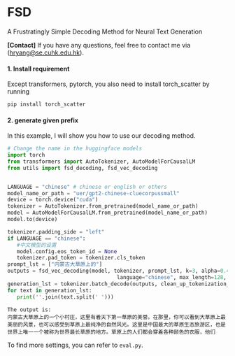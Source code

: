 # FSD
A Frustratingly Simple Decoding Method for Neural Text Generation

**[Contact]** If you have any questions, feel free to contact me via (hryang@se.cuhk.edu.hk).
#### 1. Install requirement
Except transformers, pytorch, you also need to install torch_scatter by running
```bash
pip install torch_scatter
```
#### 2. generate given prefix
In this example, I will show you how to use our decoding method.

```python
# Change the name in the huggingface models
import torch
from transformers import AutoTokenizer, AutoModelForCausalLM
from utils import fsd_decoding, fsd_vec_decoding


LANGUAGE = "chinese" # chinese or english or others
model_name_or_path = "uer/gpt2-chinese-cluecorpussmall"
device = torch.device("cuda")
tokenizer = AutoTokenizer.from_pretrained(model_name_or_path)
model = AutoModelForCausalLM.from_pretrained(model_name_or_path)
model.to(device)

tokenizer.padding_side = "left"
if LANGUAGE == "chinese":
   #中文模型的设置
   model.config.eos_token_id = None
   tokenizer.pad_token = tokenizer.cls_token
prompt_lst = ["内蒙古大草原上的"]
outputs = fsd_vec_decoding(model, tokenizer, prompt_lst, k=3, alpha=0.4, model_name_or_path=model_name_or_path,
                                   language="chinese", max_length=128, min_length=128, n=2, beta=0.9, sw_coeff=1)
generation_lst = tokenizer.batch_decode(outputs, clean_up_tokenization_spaces=True, skip_special_tokens=True)
for text in generation_lst:
   print(''.join(text.split(' ')))
```
```
The output is:
内蒙古大草原上的一个小村庄，这里有着天下第一草原的美誉。在那里，你可以看到大草原上最美丽的风景，也可以感受到草原上最纯净的自然风光。这里是中国最大的草原生态旅游区，也是世界上唯一一个被称为世界最长草原的地方。草原上的人们都会穿着各种颜色的衣服，他们
```
To find more settings, you can refer to `eval.py`. 

